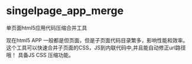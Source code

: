 # singelpage_app_merge
单页面html5应用代码压缩合并工具

现在html5 APP 一般都是但页面，但是子页面代码目录繁多，影响性能和效率。这个工具可以快速合并子页面的CSS，JS到内联代码中,并且能自动修正url路径哦！
具备JS CSS 压缩功能。
